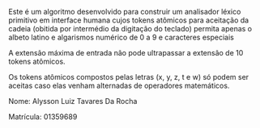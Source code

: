 Este é um algoritmo desenvolvido para construir um analisador léxico primitivo em interface humana cujos tokens atômicos para aceitação da cadeia (obitida por intermédio da digitação do teclado) permita apenas o albeto latino e algarismos numérico de 0 a 9 e caracteres especiais

A extensão máxima de entrada não pode ultrapassar a extensão de 10 tokens atômicos.

Os tokens atômicos compostos pelas letras (x, y, z, t e w) só podem ser aceitas caso elas venham alternadas de operadores matemáticos.

Nome: Alysson Luiz Tavares Da Rocha

Matrícula: 01359689



